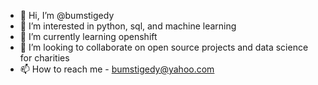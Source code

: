 - 👋 Hi, I’m @bumstigedy
- 👀 I’m interested in python, sql, and machine learning
- 🌱 I’m currently learning openshift
- 💞️ I’m looking to collaborate on open source projects and data science for charities
- 📫 How to reach me - bumstigedy@yahoo.com

<!---
bumstigedy/bumstigedy is a ✨ special ✨ repository because its `README.md` (this file) appears on your GitHub profile.
You can click the Preview link to take a look at your changes.
--->
